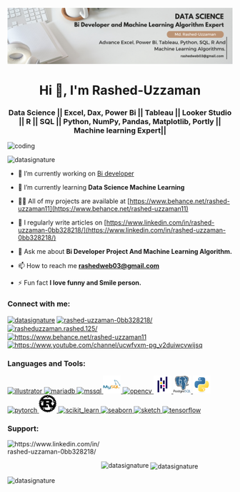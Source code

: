 ![logo](https://github.com/rashed-uzzaman/rashed-uzzaman/blob/main/White%20Minimalist%20Corporate%20Personal%20Profile%20LinkedIn%20Banner%20(4).png)
<h1 align="center">Hi 👋, I'm Rashed-Uzzaman</h1>
<h3 align="center">Data Science || Excel, Dax, Power Bi || Tableau || Looker Studio || R || SQL || Python, NumPy, Pandas, Matplotlib, Portly || Machine learning Expert||
        </h3>

<img aling="right" alt="coding" width="400" src="https://www.weblineindia.com/wp-content/uploads/2019/08/Business.gif">

<p align="left"> <img src="https://komarev.com/ghpvc/?username=datasignature&label=Profile%20views&color=0e75b6&style=flat" alt="datasignature" /> </p>

- 🔭 I’m currently working on [Bi developer](https://www.aiquest.org/)

- 🌱 I’m currently learning **Data Science Machine Learning**

- 👨‍💻 All of my projects are available at [https://www.behance.net/rashed-uzzaman11](https://www.behance.net/rashed-uzzaman11)

- 📝 I regularly write articles on [https://www.linkedin.com/in/rashed-uzzaman-0bb328218/](https://www.linkedin.com/in/rashed-uzzaman-0bb328218/)

- 💬 Ask me about **Bi Developer Project And Machine Learning Algorithm.**

- 📫 How to reach me **rashedweb03@gmail.com**

- ⚡ Fun fact **I love funny and Smile person.**

<h3 align="left">Connect with me:</h3>
<p align="left">
<a href="https://twitter.com/datasignature" target="blank"><img align="center" src="https://raw.githubusercontent.com/rahuldkjain/github-profile-readme-generator/master/src/images/icons/Social/twitter.svg" alt="datasignature" height="30" width="40" /></a>
<a href="https://linkedin.com/in/rashed-uzzaman-0bb328218/" target="blank"><img align="center" src="https://raw.githubusercontent.com/rahuldkjain/github-profile-readme-generator/master/src/images/icons/Social/linked-in-alt.svg" alt="rashed-uzzaman-0bb328218/" height="30" width="40" /></a>
<a href="https://fb.com/rasheduzzaman.rashed.125/" target="blank"><img align="center" src="https://raw.githubusercontent.com/rahuldkjain/github-profile-readme-generator/master/src/images/icons/Social/facebook.svg" alt="rasheduzzaman.rashed.125/" height="30" width="40" /></a>
<a href="https://www.behance.net/https://www.behance.net/rashed-uzzaman11" target="blank"><img align="center" src="https://raw.githubusercontent.com/rahuldkjain/github-profile-readme-generator/master/src/images/icons/Social/behance.svg" alt="https://www.behance.net/rashed-uzzaman11" height="30" width="40" /></a>
<a href="https://www.youtube.com/c/https://www.youtube.com/channel/ucwfvxm-pg_v2duiwcvwijsq" target="blank"><img align="center" src="https://raw.githubusercontent.com/rahuldkjain/github-profile-readme-generator/master/src/images/icons/Social/youtube.svg" alt="https://www.youtube.com/channel/ucwfvxm-pg_v2duiwcvwijsq" height="30" width="40" /></a>
</p>

<h3 align="left">Languages and Tools:</h3>
<p align="left"> <a href="https://www.adobe.com/in/products/illustrator.html" target="_blank" rel="noreferrer"> <img src="https://www.vectorlogo.zone/logos/adobe_illustrator/adobe_illustrator-icon.svg" alt="illustrator" width="40" height="40"/> </a> <a href="https://mariadb.org/" target="_blank" rel="noreferrer"> <img src="https://www.vectorlogo.zone/logos/mariadb/mariadb-icon.svg" alt="mariadb" width="40" height="40"/> </a> <a href="https://www.microsoft.com/en-us/sql-server" target="_blank" rel="noreferrer"> <img src="https://www.svgrepo.com/show/303229/microsoft-sql-server-logo.svg" alt="mssql" width="40" height="40"/> </a> <a href="https://www.mysql.com/" target="_blank" rel="noreferrer"> <img src="https://raw.githubusercontent.com/devicons/devicon/master/icons/mysql/mysql-original-wordmark.svg" alt="mysql" width="40" height="40"/> </a> <a href="https://opencv.org/" target="_blank" rel="noreferrer"> <img src="https://www.vectorlogo.zone/logos/opencv/opencv-icon.svg" alt="opencv" width="40" height="40"/> </a> <a href="https://pandas.pydata.org/" target="_blank" rel="noreferrer"> <img src="https://raw.githubusercontent.com/devicons/devicon/2ae2a900d2f041da66e950e4d48052658d850630/icons/pandas/pandas-original.svg" alt="pandas" width="40" height="40"/> </a> <a href="https://www.postgresql.org" target="_blank" rel="noreferrer"> <img src="https://raw.githubusercontent.com/devicons/devicon/master/icons/postgresql/postgresql-original-wordmark.svg" alt="postgresql" width="40" height="40"/> </a> <a href="https://www.python.org" target="_blank" rel="noreferrer"> <img src="https://raw.githubusercontent.com/devicons/devicon/master/icons/python/python-original.svg" alt="python" width="40" height="40"/> </a> <a href="https://pytorch.org/" target="_blank" rel="noreferrer"> <img src="https://www.vectorlogo.zone/logos/pytorch/pytorch-icon.svg" alt="pytorch" width="40" height="40"/> </a> <a href="https://www.rust-lang.org" target="_blank" rel="noreferrer"> <img src="https://raw.githubusercontent.com/devicons/devicon/master/icons/rust/rust-plain.svg" alt="rust" width="40" height="40"/> </a> <a href="https://scikit-learn.org/" target="_blank" rel="noreferrer"> <img src="https://upload.wikimedia.org/wikipedia/commons/0/05/Scikit_learn_logo_small.svg" alt="scikit_learn" width="40" height="40"/> </a> <a href="https://seaborn.pydata.org/" target="_blank" rel="noreferrer"> <img src="https://seaborn.pydata.org/_images/logo-mark-lightbg.svg" alt="seaborn" width="40" height="40"/> </a> <a href="https://www.sketch.com/" target="_blank" rel="noreferrer"> <img src="https://www.vectorlogo.zone/logos/sketchapp/sketchapp-icon.svg" alt="sketch" width="40" height="40"/> </a> <a href="https://www.tensorflow.org" target="_blank" rel="noreferrer"> <img src="https://www.vectorlogo.zone/logos/tensorflow/tensorflow-icon.svg" alt="tensorflow" width="40" height="40"/> </a> </p>

<h3 align="left">Support:</h3>
<p><a href="https://ko-fi.com/https://www.linkedin.com/in/rashed-uzzaman-0bb328218/"> <img align="left" src="https://cdn.ko-fi.com/cdn/kofi3.png?v=3" height="50" width="210" alt="https://www.linkedin.com/in/rashed-uzzaman-0bb328218/" /></a></p><br><br>

<p><img align="left" src="https://github-readme-stats.vercel.app/api/top-langs?username=datasignature&show_icons=true&locale=en&layout=compact" alt="datasignature" /></p>

<p>&nbsp;<img align="center" src="https://github-readme-stats.vercel.app/api?username=datasignature&show_icons=true&locale=en" alt="datasignature" /></p>

<p><img align="center" src="https://github-readme-streak-stats.herokuapp.com/?user=datasignature&" alt="datasignature" /></p>
